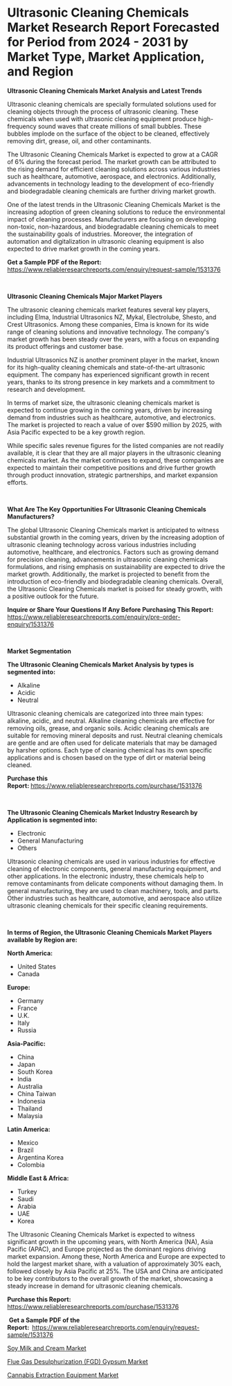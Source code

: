 <p><h1>Ultrasonic Cleaning Chemicals Market Research Report Forecasted for Period from 2024 -  2031 by Market Type, Market Application, and Region</h1></p><p><strong>Ultrasonic Cleaning Chemicals Market Analysis and Latest Trends</strong></p>
<p><p>Ultrasonic cleaning chemicals are specially formulated solutions used for cleaning objects through the process of ultrasonic cleaning. These chemicals when used with ultrasonic cleaning equipment produce high-frequency sound waves that create millions of small bubbles. These bubbles implode on the surface of the object to be cleaned, effectively removing dirt, grease, oil, and other contaminants.</p><p>The Ultrasonic Cleaning Chemicals Market is expected to grow at a CAGR of 6% during the forecast period. The market growth can be attributed to the rising demand for efficient cleaning solutions across various industries such as healthcare, automotive, aerospace, and electronics. Additionally, advancements in technology leading to the development of eco-friendly and biodegradable cleaning chemicals are further driving market growth.</p><p>One of the latest trends in the Ultrasonic Cleaning Chemicals Market is the increasing adoption of green cleaning solutions to reduce the environmental impact of cleaning processes. Manufacturers are focusing on developing non-toxic, non-hazardous, and biodegradable cleaning chemicals to meet the sustainability goals of industries. Moreover, the integration of automation and digitalization in ultrasonic cleaning equipment is also expected to drive market growth in the coming years.</p></p>
<p><strong>Get a Sample PDF of the Report:&nbsp;</strong> <a href="https://www.reliableresearchreports.com/enquiry/request-sample/1531376">https://www.reliableresearchreports.com/enquiry/request-sample/1531376</a></p>
<p>&nbsp;</p>
<p><strong>Ultrasonic Cleaning Chemicals Major Market Players</strong></p>
<p><p>The ultrasonic cleaning chemicals market features several key players, including Elma, Industrial Ultrasonics NZ, Mykal, Electrolube, Shesto, and Crest Ultrasonics. Among these companies, Elma is known for its wide range of cleaning solutions and innovative technology. The company's market growth has been steady over the years, with a focus on expanding its product offerings and customer base.</p><p>Industrial Ultrasonics NZ is another prominent player in the market, known for its high-quality cleaning chemicals and state-of-the-art ultrasonic equipment. The company has experienced significant growth in recent years, thanks to its strong presence in key markets and a commitment to research and development.</p><p>In terms of market size, the ultrasonic cleaning chemicals market is expected to continue growing in the coming years, driven by increasing demand from industries such as healthcare, automotive, and electronics. The market is projected to reach a value of over $590 million by 2025, with Asia Pacific expected to be a key growth region.</p><p>While specific sales revenue figures for the listed companies are not readily available, it is clear that they are all major players in the ultrasonic cleaning chemicals market. As the market continues to expand, these companies are expected to maintain their competitive positions and drive further growth through product innovation, strategic partnerships, and market expansion efforts.</p></p>
<p>&nbsp;</p>
<p><strong>What Are The Key Opportunities For Ultrasonic Cleaning Chemicals Manufacturers?</strong></p>
<p><p>The global Ultrasonic Cleaning Chemicals market is anticipated to witness substantial growth in the coming years, driven by the increasing adoption of ultrasonic cleaning technology across various industries including automotive, healthcare, and electronics. Factors such as growing demand for precision cleaning, advancements in ultrasonic cleaning chemicals formulations, and rising emphasis on sustainability are expected to drive the market growth. Additionally, the market is projected to benefit from the introduction of eco-friendly and biodegradable cleaning chemicals. Overall, the Ultrasonic Cleaning Chemicals market is poised for steady growth, with a positive outlook for the future.</p></p>
<p><strong>Inquire or Share Your Questions If Any Before Purchasing This Report:</strong> <a href="https://www.reliableresearchreports.com/enquiry/pre-order-enquiry/1531376">https://www.reliableresearchreports.com/enquiry/pre-order-enquiry/1531376</a></p>
<p>&nbsp;</p>
<p><strong>Market Segmentation</strong></p>
<p><strong>The Ultrasonic Cleaning Chemicals Market Analysis by types is segmented into:</strong></p>
<p><ul><li>Alkaline</li><li>Acidic</li><li>Neutral</li></ul></p>
<p><p>Ultrasonic cleaning chemicals are categorized into three main types: alkaline, acidic, and neutral. Alkaline cleaning chemicals are effective for removing oils, grease, and organic soils. Acidic cleaning chemicals are suitable for removing mineral deposits and rust. Neutral cleaning chemicals are gentle and are often used for delicate materials that may be damaged by harsher options. Each type of cleaning chemical has its own specific applications and is chosen based on the type of dirt or material being cleaned.</p></p>
<p><strong>Purchase this Report:&nbsp;</strong><a href="https://www.reliableresearchreports.com/purchase/1531376">https://www.reliableresearchreports.com/purchase/1531376</a></p>
<p>&nbsp;</p>
<p><strong>The Ultrasonic Cleaning Chemicals Market Industry Research by Application is segmented into:</strong></p>
<p><ul><li>Electronic</li><li>General Manufacturing</li><li>Others</li></ul></p>
<p><p>Ultrasonic cleaning chemicals are used in various industries for effective cleaning of electronic components, general manufacturing equipment, and other applications. In the electronic industry, these chemicals help to remove contaminants from delicate components without damaging them. In general manufacturing, they are used to clean machinery, tools, and parts. Other industries such as healthcare, automotive, and aerospace also utilize ultrasonic cleaning chemicals for their specific cleaning requirements.</p></p>
<p>&nbsp;</p>
<p><strong>In terms of Region, the Ultrasonic Cleaning Chemicals Market Players available by Region are:</strong></p>
<p>
    <p> <strong> North America: </strong>
        <ul>
            <li>United States</li>
            <li>Canada</li>
        </ul>
        </p> 
    <p> <strong> Europe: </strong>
        <ul>
            <li>Germany</li>
            <li>France</li>
            <li>U.K.</li>
            <li>Italy</li>
            <li>Russia</li>
        </ul>
        </p> 
    <p> <strong> Asia-Pacific: </strong>
        <ul>
            <li>China</li>
            <li>Japan</li>
            <li>South Korea</li>
            <li>India</li>
            <li>Australia</li>
            <li>China Taiwan</li>
            <li>Indonesia</li>
            <li>Thailand</li>
            <li>Malaysia</li>
        </ul>
        </p> 
    <p> <strong> Latin America: </strong>
        <ul>
            <li>Mexico</li>
            <li>Brazil</li>
            <li>Argentina Korea</li>
            <li>Colombia</li>
        </ul>
        </p> 
    <p> <strong> Middle East & Africa: </strong>
        <ul>
            <li>Turkey</li>
            <li>Saudi</li>
            <li>Arabia</li>
            <li>UAE</li>
            <li>Korea</li>
        </ul>
    </p>
    </p>
<p><p>The Ultrasonic Cleaning Chemicals Market is expected to witness significant growth in the upcoming years, with North America (NA), Asia Pacific (APAC), and Europe projected as the dominant regions driving market expansion. Among these, North America and Europe are expected to hold the largest market share, with a valuation of approximately 30% each, followed closely by Asia Pacific at 25%. The USA and China are anticipated to be key contributors to the overall growth of the market, showcasing a steady increase in demand for ultrasonic cleaning chemicals.</p></p>
<p><strong>Purchase this Report: </strong><a href="https://www.reliableresearchreports.com/purchase/1531376">https://www.reliableresearchreports.com/purchase/1531376</a></p>
<p>&nbsp;<strong>Get a Sample PDF of the Report:&nbsp;&nbsp;</strong><a href="https://www.reliableresearchreports.com/enquiry/request-sample/1531376">https://www.reliableresearchreports.com/enquiry/request-sample/1531376</a></p>
<p><strong></strong></p>
<p><p><a href="https://view.publitas.com/reportprime-1/soy-milk-and-cream-market-size-reflecting-a-forecast-till-2030-market-by-type-by-application-and-by-geography/">Soy Milk and Cream Market</a></p><p><a href="https://view.publitas.com/reportprime-1/flue-gas-desulphurization-fgd-gypsum-market-size-global-industry-overview-market-segmentation-and-forecast-2023-to-2030/">Flue Gas Desulphurization (FGD) Gypsum Market</a></p><p><a href="https://view.publitas.com/reportprime-1/cannabis-extraction-equipment-market-size-furnishes-valuable-information-encompassing-market-share-market-trends-and-projections-spanning-from-2023-to-2030/">Cannabis Extraction Equipment Market</a></p></p>